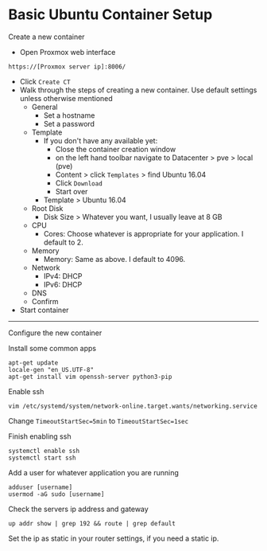 # Basic Ubuntu Container Setup

Create a new container 
* Open Proxmox web interface

```
https://[Proxmox server ip]:8006/
```

* Click `Create CT`
* Walk through the steps of creating a new container. Use default settings unless
otherwise mentioned
  * General
    * Set a hostname
    * Set a password
  * Template
    * If you don't have any available yet:
      * Close the container creation window
      * on the left hand toolbar navigate to Datacenter > pve > local (pve)
      * Content > click `Templates` > find Ubuntu 16.04
      * Click `Download`
      * Start over
    * Template > Ubuntu 16.04
  * Root Disk
    * Disk Size > Whatever you want, I usually leave at 8 GB
  * CPU
    * Cores: Choose whatever is appropriate for your application. I default to 2.
  * Memory
    * Memory: Same as above. I default to 4096.
  * Network
    * IPv4: DHCP
    * IPv6: DHCP
  * DNS
  * Confirm
* Start container

---

Configure the new container

Install some common apps

```
apt-get update
locale-gen "en_US.UTF-8"
apt-get install vim openssh-server python3-pip
```
    
Enable ssh

```
vim /etc/systemd/system/network-online.target.wants/networking.service
```

Change `TimeoutStartSec=5min` to `TimeoutStartSec=1sec`

Finish enabling ssh

```
systemctl enable ssh
systemctl start ssh
```

Add a user for whatever application you are running

```
adduser [username]
usermod -aG sudo [username]
```

Check the servers ip address and gateway

```
up addr show | grep 192 && route | grep default
```

Set the ip as static in your router settings, if you need a static ip.
